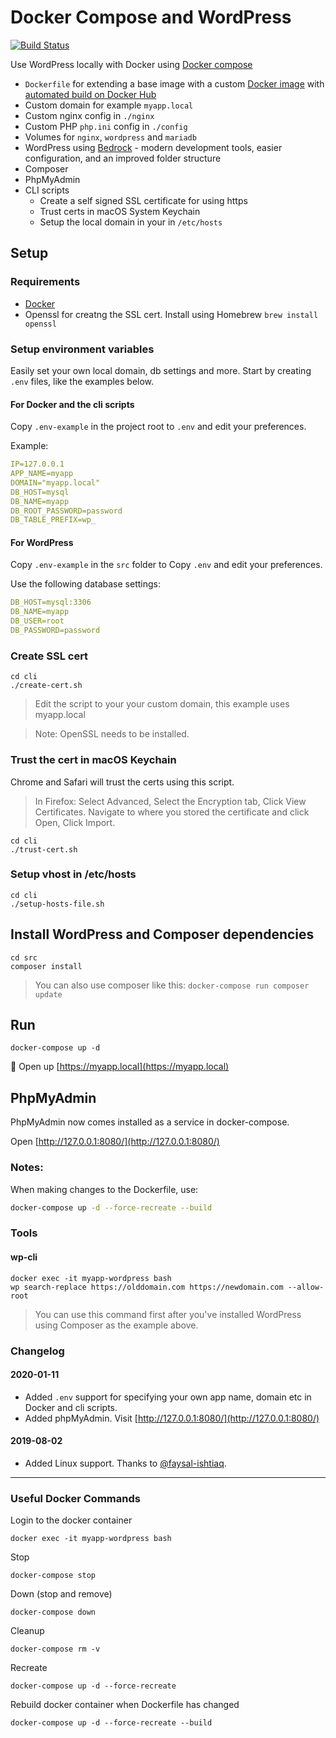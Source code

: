 
# Docker Compose and WordPress

[![Build Status](https://travis-ci.org/urre/wordpress-nginx-docker-compose.svg?branch=master)](https://travis-ci.org/urre/wordpress-nginx-docker-compose)

Use WordPress locally with Docker using [Docker compose](https://docs.docker.com/compose/)

+ `Dockerfile` for extending a base image with a custom [Docker image](https://github.com/urre/wordpress-nginx-docker-compose-image) with [automated build on Docker Hub](https://cloud.docker.com/repository/docker/urre/wordpress-nginx-docker-compose-image)
+ Custom domain for example `myapp.local`
+ Custom nginx config in `./nginx`
+ Custom PHP `php.ini` config in `./config`
+ Volumes for `nginx`, `wordpress` and `mariadb`
+ WordPress using [Bedrock](https://roots.io/bedrock/) - modern development tools, easier configuration, and an improved folder structure
+ Composer
+ PhpMyAdmin
+ CLI scripts
	- Create a self signed SSL certificate for using https
	- Trust certs in macOS System Keychain
	- Setup the local domain in your in `/etc/hosts`

## Setup

### Requirements

+ [Docker](https://www.docker.com/get-started)
+ Openssl for creatng the SSL cert. Install using Homebrew `brew install openssl`

### Setup environment variables

Easily set your own local domain, db settings and more. Start by creating `.env` files, like the examples below.

#### For Docker and the cli scripts

Copy `.env-example` in the project root to `.env` and edit your preferences.

Example:

```yml
IP=127.0.0.1
APP_NAME=myapp
DOMAIN="myapp.local"
DB_HOST=mysql
DB_NAME=myapp
DB_ROOT_PASSWORD=password
DB_TABLE_PREFIX=wp_

```

#### For WordPress

Copy `.env-example` in the `src` folder to Copy `.env` and edit your preferences.

Use the following database settings:

```yml
DB_HOST=mysql:3306
DB_NAME=myapp
DB_USER=root
DB_PASSWORD=password
```

### Create SSL cert

```shell
cd cli
./create-cert.sh
```

> Edit the script to your your custom domain, this example uses myapp.local

> Note: OpenSSL needs to be installed.

### Trust the cert in macOS Keychain

Chrome and Safari will trust the certs using this script.

> In Firefox: Select Advanced, Select the Encryption tab, Click View Certificates. Navigate to where you stored the certificate and click Open, Click Import.

```shell
cd cli
./trust-cert.sh
```

### Setup vhost in /etc/hosts

```shell
cd cli
./setup-hosts-file.sh
```
## Install WordPress and Composer dependencies

```shell
cd src
composer install
```

> You can also use composer like this: `docker-compose run composer update`

## Run

```shell
docker-compose up -d
```

🚀 Open up [https://myapp.local](https://myapp.local)

## PhpMyAdmin

PhpMyAdmin now comes installed as a service in docker-compose.

Open [http://127.0.0.1:8080/](http://127.0.0.1:8080/)

### Notes:

When making changes to the Dockerfile, use:

```bash
docker-compose up -d --force-recreate --build
```

### Tools

#### wp-cli

```
docker exec -it myapp-wordpress bash
wp search-replace https://olddomain.com https://newdomain.com --allow-root
```

> You can use this command first after you've installed WordPress using Composer as the example above.

### Changelog

#### 2020-01-11
- Added `.env` support for specifying your own app name, domain etc in Docker and cli scripts.
- Added phpMyAdmin. Visit [http://127.0.0.1:8080/](http://127.0.0.1:8080/)

#### 2019-08-02
- Added Linux support. Thanks to [@faysal-ishtiaq](https://github.com/faysal-ishtiaq).

***

### Useful Docker Commands

Login to the docker container

```shell
docker exec -it myapp-wordpress bash
```

Stop

```shell
docker-compose stop
```

Down (stop and remove)

```shell
docker-compose down
```

Cleanup

```shell
docker-compose rm -v
```

Recreate

```shell
docker-compose up -d --force-recreate
```

Rebuild docker container when Dockerfile has changed

```shell
docker-compose up -d --force-recreate --build
```
